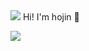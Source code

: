 <img src="https://img.shields.io/badge/Android-3DDC84?style=flat-square&logo=Android&logoColor=white"/>
Hi! I'm hojin 👋

![](https://github-profile-summary-cards.vercel.app/api/cards/profile-details?username=dkssud8150&theme=nord_dark)

<!--
**bhj8286/bhj8286** is a ✨ _special_ ✨ repository because its `README.md` (this file) appears on your GitHub profile.

Here are some ideas to get you started:

- 🔭 I’m currently working on ...
- 🌱 I’m currently learning ...
- 👯 I’m looking to collaborate on ...
- 🤔 I’m looking for help with ...
- 💬 Ask me about ...
- 📫 How to reach me: ...
- 😄 Pronouns: ...
- ⚡ Fun fact: ...
-->
